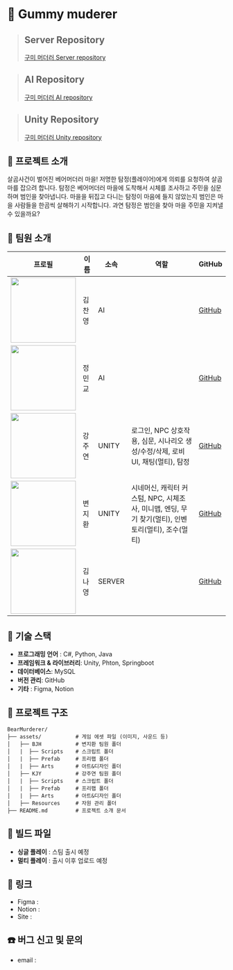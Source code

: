 # 🧸 Gummy muderer

>## Server Repository
>[구미 머더러 Server repository](https://github.com/gummy-murderer/server)

>## AI Repository
>[구미 머더러 AI repository](https://github.com/gummy-murderer/AI)

>## Unity Repository
>[구미 머더러 Unity repository](https://github.com/gummy-murderer/gummy-unity)

## 🚀 프로젝트 소개
살곰사건이 벌어진 베어머더러 마을! 저명한 탐정(플레이어)에게 의뢰를 요청하여 살곰마를 잡으려 합니다.
탐정은 베어머더러 마을에 도착해서 시체를 조사하고 주민을 심문하며 범인을 찾아냅니다.
마을을 뒤집고 다니는 탐정이 마음에 들지 않았는지 범인은 마을 사람들을 한곰씩 살해하기 시작합니다.
과연 탐정은 범인을 찾아 마을 주민을 지켜낼 수 있을까요?

## 👤 팀원 소개
| 프로필 | 이름  | 소속  | 역할      | GitHub |
|--------|-------|---------|--------|--------|
| <img src="https://avatars.githubusercontent.com/cykim1228" width="150px;" alt=""> | 김찬영 | AI |  | [GitHub](https://github.com/cykim1228) |
| <img src="https://avatars.githubusercontent.com/MinkyoDev" width="150px;" alt=""> | 정민교 | AI | | [GitHub](https://github.com/MinkyoDev) |
| <img src="https://avatars.githubusercontent.com/juyeon0514" width="150px;" alt=""> | 강주연 | UNITY | 로그인, NPC 상호작용, 심문, 시나리오 생성/수정/삭제, 로비UI, 채팅(멀티), 탐정 | [GitHub](https://github.com/example) |
| <img src="https://avatars.githubusercontent.com/jimandy00" width="150px;" alt=""> | 변지환 | UNITY | 시네머신, 캐릭터 커스텀, NPC, 시체조사, 미니맵, 엔딩, 무기 찾기(멀티), 인벤토리(멀티), 조수(멀티) | [GitHub](https://github.com/example) |
| <img src="https://avatars.githubusercontent.com/kny3037" width="150px;" alt=""> | 김나영 | SERVER | | [GitHub](https://github.com/example) |

<!--### AI
<table>
  <tr>
    <td align="center"><a href="https://github.com/cykim1228"><img src="https://avatars.githubusercontent.com/cykim1228" width="150px;" alt="">
    <td align="center"><a href="https://github.com/MinkyoDev"><img src="https://avatars.githubusercontent.com/MinkyoDev" width="150px;" alt="">
    </td>
  </tr>
  <tr>
    <td align="center"><a href="https://github.com/cykim1228"><b>김찬영</b></td>
    <td align="center"><a href="https://github.com/MinkyoDev"><b>정민교</b></td>

  </tr>
 <tr>
    <td align="center">Kim Chan Young</td>
    <td align="center">Jeong Min Kyo</td>
  </tr>
</table>

### Unity
<table>
  <tr>
    <td align="center"><a href="https://github.com/jimandy00"><img src="https://avatars.githubusercontent.com/jimandy00" width="150px;" alt="">
    <td align="center"><a href="https://github.com/juyeon0514"><img src="https://avatars.githubusercontent.com/juyeon0514" width="150px;" alt="">
    </td>
  </tr>
  <tr>
    <td align="center"><a href="https://github.com/jimandy00"><b>변지환</b></td>
    <td align="center"><a href="https://github.com/juyeon0514"><b>강주연</b></td>

  </tr>
 <tr>
    <td align="center">Byeon Ji Hwan</td>
    <td align="center">Kang Ju Yeon</td>
  </tr>
</table>

### Server
<table>
  <tr>
    <td align="center"><a href="https://github.com/taegeun-park"><img src="https://avatars.githubusercontent.com/taegeun-park" width="150px;" alt="">
    <td align="center"><a href="https://github.com/kny3037"><img src="https://avatars.githubusercontent.com/kny3037" width="150px;" alt="">
    </td>
  </tr>
  <tr>
    <td align="center"><a href="https://github.com/taegeun-park"><b>박태근</b></td>
    <td align="center"><a href="https://github.com/kny3037"><b>김나영</b></td>
  </tr>
 <tr>
    <td align="center">Park Tae Geun</td>
   <td align="center">Kim Na Yeong</td>
  </tr>
</table>
-->

## 🧰 기술 스택
- **프로그래밍 언어** : C#, Python, Java
- **프레임워크 & 라이브러리**: Unity, Phton, Springboot
- **데이터베이스**: MySQL
- **버전 관리**: GitHub
- **기타** : Figma, Notion

## 📂 프로젝트 구조
```
BearMurderer/
├── assets/           # 게임 에셋 파일 (이미지, 사운드 등)
│   ├── BJH           # 변지환 팀원 폴더
│   |  ├── Scripts    # 스크립트 폴더
│   |  ├── Prefab     # 프리팹 폴더
│   |  ├── Arts       # 아트&디자인 폴더
│   ├── KJY           # 강주연 팀원 폴더
│   |  ├── Scripts    # 스크립트 폴더
│   |  ├── Prefab     # 프리팹 폴더
│   |  ├── Arts       # 아트&디자인 폴더
│   ├── Resources     # 자원 관리 폴더
├── README.md         # 프로젝트 소개 문서
```
## 📂 빌드 파일
- **싱글 플레이** : 스팀 출시 예정
- **멀티 플레이** : 출시 이후 업로드 예정

## 🔗 링크
- Figma :
- Notion :
- Site :

## ☎️ 버그 신고 및 문의
- email : 
